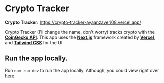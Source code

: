 # Crypto Tracker
**Crypto Tracker:** https://crypto-tracker-ayaanzaveri08.vercel.app/

Crypto Tracker (I'll change the name, don't worry) tracks crypto with the [**CoinGecko API**](https://www.coingecko.com/en/api). This app uses the [**Next.js**](https://nextjs.org/) framework created by [**Vercel**](https://vercel.com/), and [**Tailwind CSS**](https://tailwindcss.com/) for the UI.

## Run the app locally.
Run `npm run dev` to run the app locally. Although, you could view right over [here](https://crypto-tracker-ayaanzaveri08.vercel.app/).
